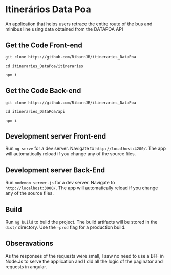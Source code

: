 # Itinerários Data Poa

An application that helps users retrace the entire route of the bus and minibus line using data obtained from the DATAPOA API

## Get the Code Front-end
```
git clone https://github.com/RibarrJR/itineraries_DataPoa

cd itineraries_DataPoa/itineraries 

npm i

```
## Get the Code Back-end

```
git clone https://github.com/RibarrJR/itineraries_DataPoa

cd itineraries_DataPoa/api

npm i

```
## Development server Front-end

Run `ng serve` for a dev server. Navigate to `http://localhost:4200/`. The app will automatically reload if you change any of the source files.

## Development server Back-End

Run `nodemon server.js` for a dev server. Navigate to `http://localhost:3000/`. The app will automatically reload if you change any of the source files.

## Build

Run `ng build` to build the project. The build artifacts will be stored in the `dist/` directory. Use the `-prod` flag for a production build.

## Obseravations

As the responses of the requests were small, I saw no need to use a BFF in Node.Js to serve the application and I did all the logic of the paginator and requests in angular.